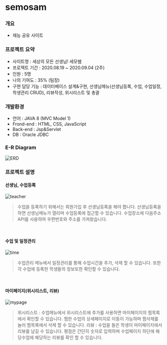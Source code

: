 # semosam
### 개요
+ 재능 공유 사이트

### 프로젝트 요약
+ 사이트명 : 세상의 모든 선생님! 세모쌤
+ 프로젝트 기간 : 2020.08.19 ~ 2020.09.04 (2주)
+ 인원 : 5명
+ 나의 기여도 : 35% (팀장)
+ 구현 담당 기능 : 데이터베이스 설계&구현, 선생님메뉴(선생님등록, 수업, 수업일정, 학생관리 CRUD), 리뷰작성, 위시리스트 및 총괄

### 개발환경
+ 언어 : JAVA 8 (MVC Model 1)
+ Frond-end : HTML, CSS, JavaScript
+ Back-end : Jsp&Servlet
+ DB : Oracle JDBC

### E-R Diagram
![ERD](https://user-images.githubusercontent.com/48157259/98439166-50592400-2133-11eb-8640-2eb01f3db590.png)

### 프로젝트 설명

#### 선생님, 수업등록
![teacher](https://user-images.githubusercontent.com/48157259/98442180-94a1ef80-2146-11eb-8bc1-29e6efb70e74.png)
> 수업을 등록하기 위해서는 회원가입 후 선생님등록을 해야 합니다. 선생님등록을 하면 선생님메뉴가 열리며 수업등록에 접근할 수 있습니다. 수업장소에 다음주소 API를 사용하여 우편번호와 주소를 가져왔습니다.
<br>

#### 수업 및 일정관리
![time](https://user-images.githubusercontent.com/48157259/98442254-f6faf000-2146-11eb-990f-2a2dbd99fb5b.png)
> 수업관리 메뉴에서 일정관리를 통해 수업시간을 추가, 삭제 할 수 있습니다. 또한 각 수업에 등록한 학생들의 정보또한 확인할 수 있습니다.
<br>

#### 마이페이지(위시리스트, 리뷰)
![mypage](https://user-images.githubusercontent.com/48157259/98442324-3f1a1280-2147-11eb-8ea2-566336d28dcb.png)
> 위시리스트 : 수업메뉴에서 위시리스트에 추가를 사용하면 마이페이지의 찜목록에서 확인할 수 있습니다. 찜한 수업의 상세페이지로 이동이 가능하며 찜삭제를 눌러 찜목록에서 삭제 할 수 있습니다.
> 리뷰 : 수업을 들은 학생이 마이페이지에서 리뷰를 남길 수 있습니다. 평점은 간단히 숫자로 입력하며 수업페이지 하단에 해당수업에 해당하는 리뷰를 확인 할 수 있습니다.
